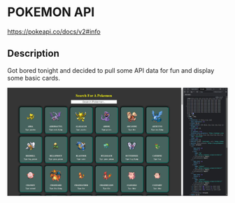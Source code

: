 # POKEMON API
https://pokeapi.co/docs/v2#info

## Description
Got bored tonight and decided to pull some API data for fun and display some basic cards.  

<img src="./images/screenshot.JPG" />